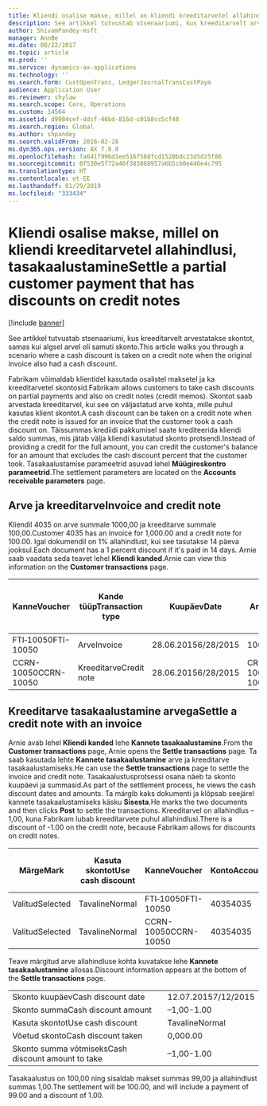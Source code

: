```yaml
---
title: Kliendi osalise makse, millel on kliendi kreeditarvetel allahindlusi, tasakaalustamine
description: See artikkel tutvustab stsenaariumi, kus kreeditarvelt arvestatakse skontot, samas kui algsel arvel oli samuti skonto.
author: ShivamPandey-msft
manager: AnnBe
ms.date: 08/22/2017
ms.topic: article
ms.prod: ''
ms.service: dynamics-ax-applications
ms.technology: ''
ms.search.form: CustOpenTrans, LedgerJournalTransCustPaym
audience: Application User
ms.reviewer: shylaw
ms.search.scope: Core, Operations
ms.custom: 14564
ms.assetid: d9984cef-ddcf-46bd-816d-c01b8cc5cf48
ms.search.region: Global
ms.author: shpandey
ms.search.validFrom: 2016-02-28
ms.dyn365.ops.version: AX 7.0.0
ms.openlocfilehash: fa641f996d1ee516f588fcd1520bdc23d5d25f86
ms.sourcegitcommit: 0f530e5f72a40f383868957a6b5cb0e446e4c795
ms.translationtype: HT
ms.contentlocale: et-EE
ms.lasthandoff: 01/29/2019
ms.locfileid: "333434"
---
```

# <a name="settle-a-partial-customer-payment-that-has-discounts-on-credit-notes"></a><span data-ttu-id="03573-103">Kliendi osalise makse, millel on kliendi kreeditarvetel allahindlusi, tasakaalustamine</span><span class="sxs-lookup"><span data-stu-id="03573-103">Settle a partial customer payment that has discounts on credit notes</span></span>

[!include [banner](../includes/banner.md)]

<span data-ttu-id="03573-104">See artikkel tutvustab stsenaariumi, kus kreeditarvelt arvestatakse skontot, samas kui algsel arvel oli samuti skonto.</span><span class="sxs-lookup"><span data-stu-id="03573-104">This article walks you through a scenario where a cash discount is taken on a credit note when the original invoice also had a cash discount.</span></span> 

<span data-ttu-id="03573-105">Fabrikam võimaldab klientidel kasutada osalistel maksetel ja ka kreeditarvetel skontosid.</span><span class="sxs-lookup"><span data-stu-id="03573-105">Fabrikam allows customers to take cash discounts on partial payments and also on credit notes (credit memos).</span></span> <span data-ttu-id="03573-106">Skontot saab arvestada kreeditarvel, kui see on väljastatud arve kohta, mille puhul kasutas klient skontot.</span><span class="sxs-lookup"><span data-stu-id="03573-106">A cash discount can be taken on a credit note when the credit note is issued for an invoice that the customer took a cash discount on.</span></span> <span data-ttu-id="03573-107">Täissummas krediidi pakkumisel saate krediteerida kliendi saldo summas, mis jätab välja kliendi kasutatud skonto protsendi.</span><span class="sxs-lookup"><span data-stu-id="03573-107">Instead of providing a credit for the full amount, you can credit the customer's balance for an amount that excludes the cash discount percent that the customer took.</span></span> <span data-ttu-id="03573-108">Tasakaalustamise parameetrid asuvad lehel **Müügireskontro parameetrid**.</span><span class="sxs-lookup"><span data-stu-id="03573-108">The settlement parameters are located on the **Accounts receivable parameters** page.</span></span>

## <a name="invoice-and-credit-note"></a><span data-ttu-id="03573-109">Arve ja kreeditarve</span><span class="sxs-lookup"><span data-stu-id="03573-109">Invoice and credit note</span></span>
<span data-ttu-id="03573-110">Kliendil 4035 on arve summale 1000,00 ja kreeditarve summale 100,00.</span><span class="sxs-lookup"><span data-stu-id="03573-110">Customer 4035 has an invoice for 1,000.00 and a credit note for 100.00.</span></span> <span data-ttu-id="03573-111">Igal dokumendil on 1% allahindlust, kui see tasutakse 14 päeva jooksul.</span><span class="sxs-lookup"><span data-stu-id="03573-111">Each document has a 1 percent discount if it's paid in 14 days.</span></span> <span data-ttu-id="03573-112">Arnie saab vaadata seda teavet lehel **Kliendi kanded**.</span><span class="sxs-lookup"><span data-stu-id="03573-112">Arnie can view this information on the **Customer transactions** page.</span></span>

| <span data-ttu-id="03573-113">Kanne</span><span class="sxs-lookup"><span data-stu-id="03573-113">Voucher</span></span>    | <span data-ttu-id="03573-114">Kande tüüp</span><span class="sxs-lookup"><span data-stu-id="03573-114">Transaction type</span></span> | <span data-ttu-id="03573-115">Kuupäev</span><span class="sxs-lookup"><span data-stu-id="03573-115">Date</span></span>      | <span data-ttu-id="03573-116">Arve</span><span class="sxs-lookup"><span data-stu-id="03573-116">Invoice</span></span>  | <span data-ttu-id="03573-117">Deebeti summa kande valuutas</span><span class="sxs-lookup"><span data-stu-id="03573-117">Amount in transaction currency debit</span></span> | <span data-ttu-id="03573-118">Kreediti summa kande valuutas</span><span class="sxs-lookup"><span data-stu-id="03573-118">Amount in transaction currency credit</span></span> | <span data-ttu-id="03573-119">Saldo</span><span class="sxs-lookup"><span data-stu-id="03573-119">Balance</span></span>  | <span data-ttu-id="03573-120">Valuuta</span><span class="sxs-lookup"><span data-stu-id="03573-120">Currency</span></span> |
|------------|------------------|-----------|----------|--------------------------------------|---------------------------------------|----------|----------|
| <span data-ttu-id="03573-121">FTI‑10050</span><span class="sxs-lookup"><span data-stu-id="03573-121">FTI-10050</span></span>  | <span data-ttu-id="03573-122">Arve</span><span class="sxs-lookup"><span data-stu-id="03573-122">Invoice</span></span>          | <span data-ttu-id="03573-123">28.06.2015</span><span class="sxs-lookup"><span data-stu-id="03573-123">6/28/2015</span></span> | <span data-ttu-id="03573-124">10050</span><span class="sxs-lookup"><span data-stu-id="03573-124">10050</span></span>    | <span data-ttu-id="03573-125">1 000,00</span><span class="sxs-lookup"><span data-stu-id="03573-125">1,000.00</span></span>                             |                                       | <span data-ttu-id="03573-126">1 000,00</span><span class="sxs-lookup"><span data-stu-id="03573-126">1,000.00</span></span> | <span data-ttu-id="03573-127">USA dollar</span><span class="sxs-lookup"><span data-stu-id="03573-127">USD</span></span>      |
| <span data-ttu-id="03573-128">CCRN-10050</span><span class="sxs-lookup"><span data-stu-id="03573-128">CCRN-10050</span></span> | <span data-ttu-id="03573-129">Kreeditarve</span><span class="sxs-lookup"><span data-stu-id="03573-129">Credit note</span></span>      | <span data-ttu-id="03573-130">28.06.2015</span><span class="sxs-lookup"><span data-stu-id="03573-130">6/28/2015</span></span> | <span data-ttu-id="03573-131">CR-10050</span><span class="sxs-lookup"><span data-stu-id="03573-131">CR-10050</span></span> |                                      | <span data-ttu-id="03573-132">100,00</span><span class="sxs-lookup"><span data-stu-id="03573-132">100.00</span></span>                                | <span data-ttu-id="03573-133">-100,00</span><span class="sxs-lookup"><span data-stu-id="03573-133">-100.00</span></span>  | <span data-ttu-id="03573-134">USA dollar</span><span class="sxs-lookup"><span data-stu-id="03573-134">USD</span></span>      |

## <a name="settle-a-credit-note-with-an-invoice"></a><span data-ttu-id="03573-135">Kreeditarve tasakaalustamine arvega</span><span class="sxs-lookup"><span data-stu-id="03573-135">Settle a credit note with an invoice</span></span>
<span data-ttu-id="03573-136">Arnie avab lehel **Kliendi kanded** lehe **Kannete tasakaalustamine**.</span><span class="sxs-lookup"><span data-stu-id="03573-136">From the **Customer transactions** page, Arnie opens the **Settle transactions** page.</span></span> <span data-ttu-id="03573-137">Ta saab kasutada lehte **Kannete tasakaalustamine** arve ja kreeditarve tasakaalustamiseks.</span><span class="sxs-lookup"><span data-stu-id="03573-137">He can use the **Settle transactions** page to settle the invoice and credit note.</span></span> <span data-ttu-id="03573-138">Tasakaalustusprotsessi osana näeb ta skonto kuupäevi ja summasid.</span><span class="sxs-lookup"><span data-stu-id="03573-138">As part of the settlement process, he views the cash discount dates and amounts.</span></span> <span data-ttu-id="03573-139">Ta märgib kaks dokumenti ja klõpsab seejärel kannete tasakaalustamiseks käsku **Sisesta**.</span><span class="sxs-lookup"><span data-stu-id="03573-139">He marks the two documents and then clicks **Post** to settle the transactions.</span></span> <span data-ttu-id="03573-140">Kreeditarvel on allahindlus –1,00, kuna Fabrikam lubab kreeditarvete puhul allahindlusi.</span><span class="sxs-lookup"><span data-stu-id="03573-140">There is a discount of -1.00 on the credit note, because Fabrikam allows for discounts on credit notes.</span></span>

| <span data-ttu-id="03573-141">Märge</span><span class="sxs-lookup"><span data-stu-id="03573-141">Mark</span></span>     | <span data-ttu-id="03573-142">Kasuta skontot</span><span class="sxs-lookup"><span data-stu-id="03573-142">Use cash discount</span></span> | <span data-ttu-id="03573-143">Kanne</span><span class="sxs-lookup"><span data-stu-id="03573-143">Voucher</span></span>    | <span data-ttu-id="03573-144">Konto</span><span class="sxs-lookup"><span data-stu-id="03573-144">Account</span></span> | <span data-ttu-id="03573-145">Kuupäev</span><span class="sxs-lookup"><span data-stu-id="03573-145">Date</span></span>      | <span data-ttu-id="03573-146">Tähtaeg</span><span class="sxs-lookup"><span data-stu-id="03573-146">Due date</span></span>  | <span data-ttu-id="03573-147">Arve</span><span class="sxs-lookup"><span data-stu-id="03573-147">Invoice</span></span>  | <span data-ttu-id="03573-148">Summa kandevaluutas</span><span class="sxs-lookup"><span data-stu-id="03573-148">Amount in transaction currency</span></span> | <span data-ttu-id="03573-149">Valuuta</span><span class="sxs-lookup"><span data-stu-id="03573-149">Currency</span></span> | <span data-ttu-id="03573-150">Tasakaalustatav summa</span><span class="sxs-lookup"><span data-stu-id="03573-150">Amount to settle</span></span> |
|----------|-------------------|------------|---------|-----------|-----------|----------|--------------------------------|----------|------------------|
| <span data-ttu-id="03573-151">Valitud</span><span class="sxs-lookup"><span data-stu-id="03573-151">Selected</span></span> | <span data-ttu-id="03573-152">Tavaline</span><span class="sxs-lookup"><span data-stu-id="03573-152">Normal</span></span>            | <span data-ttu-id="03573-153">FTI‑10050</span><span class="sxs-lookup"><span data-stu-id="03573-153">FTI-10050</span></span>  | <span data-ttu-id="03573-154">4035</span><span class="sxs-lookup"><span data-stu-id="03573-154">4035</span></span>    | <span data-ttu-id="03573-155">28.06.2015</span><span class="sxs-lookup"><span data-stu-id="03573-155">6/28/2015</span></span> | <span data-ttu-id="03573-156">7/28/2015</span><span class="sxs-lookup"><span data-stu-id="03573-156">7/28/2015</span></span> | <span data-ttu-id="03573-157">10050</span><span class="sxs-lookup"><span data-stu-id="03573-157">10050</span></span>    | <span data-ttu-id="03573-158">1 000,00</span><span class="sxs-lookup"><span data-stu-id="03573-158">1,000.00</span></span>                       | <span data-ttu-id="03573-159">USA dollar</span><span class="sxs-lookup"><span data-stu-id="03573-159">USD</span></span>      | <span data-ttu-id="03573-160">990,00</span><span class="sxs-lookup"><span data-stu-id="03573-160">990.00</span></span>           |
| <span data-ttu-id="03573-161">Valitud</span><span class="sxs-lookup"><span data-stu-id="03573-161">Selected</span></span> | <span data-ttu-id="03573-162">Tavaline</span><span class="sxs-lookup"><span data-stu-id="03573-162">Normal</span></span>            | <span data-ttu-id="03573-163">CCRN-10050</span><span class="sxs-lookup"><span data-stu-id="03573-163">CCRN-10050</span></span> | <span data-ttu-id="03573-164">4035</span><span class="sxs-lookup"><span data-stu-id="03573-164">4035</span></span>    | <span data-ttu-id="03573-165">28.06.2015</span><span class="sxs-lookup"><span data-stu-id="03573-165">6/28/2015</span></span> | <span data-ttu-id="03573-166">7/28/2015</span><span class="sxs-lookup"><span data-stu-id="03573-166">7/28/2015</span></span> | <span data-ttu-id="03573-167">CR-10050</span><span class="sxs-lookup"><span data-stu-id="03573-167">CR-10050</span></span> | <span data-ttu-id="03573-168">-100,00</span><span class="sxs-lookup"><span data-stu-id="03573-168">-100.00</span></span>                        | <span data-ttu-id="03573-169">USA dollar</span><span class="sxs-lookup"><span data-stu-id="03573-169">USD</span></span>      | <span data-ttu-id="03573-170">–99,00</span><span class="sxs-lookup"><span data-stu-id="03573-170">-99.00</span></span>           |

<span data-ttu-id="03573-171">Teave märgitud arve allahindluse kohta kuvatakse lehe **Kannete tasakaalustamine** allosas.</span><span class="sxs-lookup"><span data-stu-id="03573-171">Discount information appears at the bottom of the **Settle transactions** page.</span></span>

|                              |           |
|------------------------------|-----------|
| <span data-ttu-id="03573-172">Skonto kuupäev</span><span class="sxs-lookup"><span data-stu-id="03573-172">Cash discount date</span></span>           | <span data-ttu-id="03573-173">12.07.2015</span><span class="sxs-lookup"><span data-stu-id="03573-173">7/12/2015</span></span> |
| <span data-ttu-id="03573-174">Skonto summa</span><span class="sxs-lookup"><span data-stu-id="03573-174">Cash discount amount</span></span>         | <span data-ttu-id="03573-175">–1,00</span><span class="sxs-lookup"><span data-stu-id="03573-175">-1.00</span></span>     |
| <span data-ttu-id="03573-176">Kasuta skontot</span><span class="sxs-lookup"><span data-stu-id="03573-176">Use cash discount</span></span>            | <span data-ttu-id="03573-177">Tavaline</span><span class="sxs-lookup"><span data-stu-id="03573-177">Normal</span></span>    |
| <span data-ttu-id="03573-178">Võetud skonto</span><span class="sxs-lookup"><span data-stu-id="03573-178">Cash discount taken</span></span>          | <span data-ttu-id="03573-179">0,00</span><span class="sxs-lookup"><span data-stu-id="03573-179">0.00</span></span>      |
| <span data-ttu-id="03573-180">Skonto summa võtmiseks</span><span class="sxs-lookup"><span data-stu-id="03573-180">Cash discount amount to take</span></span> | <span data-ttu-id="03573-181">–1,00</span><span class="sxs-lookup"><span data-stu-id="03573-181">-1.00</span></span>     |

<span data-ttu-id="03573-182">Tasakaalustus on 100,00 ning sisaldab makset summas 99,00 ja allahindlust summas 1,00.</span><span class="sxs-lookup"><span data-stu-id="03573-182">The settlement will be 100.00, and will include a payment of 99.00 and a discount of 1.00.</span></span>



